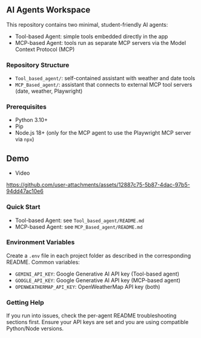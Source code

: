 ## AI Agents Workspace

This repository contains two minimal, student-friendly AI agents:

- Tool-based Agent: simple tools embedded directly in the app
- MCP-based Agent: tools run as separate MCP servers via the Model Context Protocol (MCP)

### Repository Structure

- `Tool_based_agent/`: self-contained assistant with weather and date tools
- `MCP_Based_agent/`: assistant that connects to external MCP tool servers (date, weather, Playwright)

### Prerequisites

- Python 3.10+
- Pip
- Node.js 18+ (only for the MCP agent to use the Playwright MCP server via `npx`)

## Demo

- Video

https://github.com/user-attachments/assets/12887c75-5b87-4dac-97b5-94dd47ac10e6



### Quick Start

- Tool-based Agent: see `Tool_based_agent/README.md`
- MCP-based Agent: see `MCP_Based_agent/README.md`

### Environment Variables

Create a `.env` file in each project folder as described in the corresponding README. Common variables:

- `GEMINI_API_KEY`: Google Generative AI API key (Tool-based agent)
- `GOOGLE_API_KEY`: Google Generative AI API key (MCP-based agent)
- `OPENWEATHERMAP_API_KEY`: OpenWeatherMap API key (both)

### Getting Help

If you run into issues, check the per-agent README troubleshooting sections first. Ensure your API keys are set and you are using compatible Python/Node versions.
